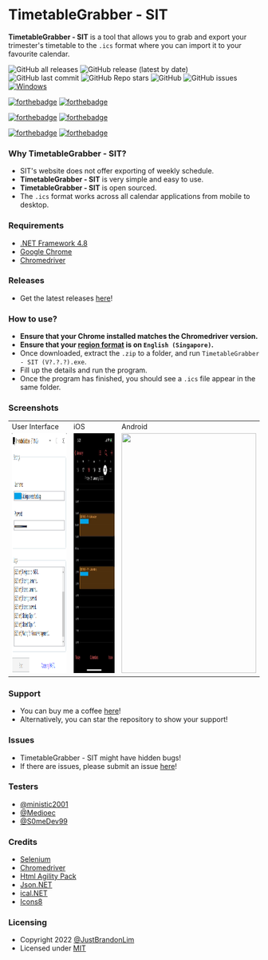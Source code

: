 # TimetableGrabber - SIT
**TimetableGrabber - SIT** is a tool that allows you to grab and export your trimester's timetable to the `.ics` format where you can import it to your favourite calendar.

![GitHub all releases](https://img.shields.io/github/downloads/JustBrandonLim/TimetableGrabber-SIT/total)
![GitHub release (latest by date)](https://img.shields.io/github/v/release/JustBrandonLim/TimetableGrabber-SIT)
![GitHub last commit](https://img.shields.io/github/last-commit/JustBrandonLim/TimetableGrabber-SIT)
![GitHub Repo stars](https://img.shields.io/github/stars/JustBrandonLim/TimetableGrabber-SIT?style=social)
![GitHub](https://img.shields.io/github/license/JustBrandonLim/TimetableGrabber-SIT)
![GitHub issues](https://img.shields.io/github/issues/JustBrandonLim/TimetableGrabber-SIT)
[![Windows](https://svgshare.com/i/ZhY.svg)](https://svgshare.com/i/ZhY.svg)

[![forthebadge](https://forthebadge.com/images/badges/open-source.svg)](https://forthebadge.com)
[![forthebadge](https://forthebadge.com/images/badges/made-with-c-sharp.svg)](https://forthebadge.com)

[![forthebadge](https://forthebadge.com/images/badges/makes-people-smile.svg)](https://forthebadge.com)
[![forthebadge](https://forthebadge.com/images/badges/fixed-bugs.svg)](https://forthebadge.com)

[![forthebadge](https://forthebadge.com/images/badges/uses-git.svg)](https://forthebadge.com)
[![forthebadge](https://forthebadge.com/images/badges/uses-badges.svg)](https://forthebadge.com)

### Why TimetableGrabber - SIT?
* SIT's website does not offer exporting of weekly schedule.
* **TimetableGrabber - SIT** is very simple and easy to use.
* **TimetableGrabber - SIT** is open sourced.
* The `.ics` format works across all calendar applications from mobile to desktop.

### Requirements
* [.NET Framework 4.8](https://dotnet.microsoft.com/en-us/download/dotnet-framework/net48/)
* [Google Chrome](https://www.google.com/intl/en_sg/chrome/)
* [Chromedriver](https://chromedriver.chromium.org/downloads/)

### Releases
* Get the latest releases [here](https://github.com/JustBrandonLim/TimetableGrabber---SIT/releases/)!

### How to use?
* **Ensure that your Chrome installed matches the Chromedriver version.**
* **Ensure that your [region format](https://www.howto-connect.com/change-regional-format-windows-10/) is on `English (Singapore)`.**
* Once downloaded, extract the `.zip` to a folder, and run `TimetableGrabber - SIT (V?.?.?).exe`.
* Fill up the details and run the program.
* Once the program has finished, you should see a `.ics` file appear in the same folder.

### Screenshots
<table>
  <tr>
    <td>User Interface</td>
    <td>iOS</td>
    <td>Android</td>
  </tr>
  <tr>
    <td>
      <img src="https://github.com/JustBrandonLim/TimetableGrabber---SIT/blob/master/screenshots/UserInterface.png/" width="270" height="480"/>
    </td>
    <td>
      <img src="https://github.com/JustBrandonLim/TimetableGrabber---SIT/blob/master/screenshots/iOS.png/" width="270" height="480"/>
    </td>
    <td>
      <img src="https://github.com/JustBrandonLim/TimetableGrabber-SIT/blob/master/screenshots/Android.png" width="270" height="480"/>
    </td>
  </tr>
</table>

### Support
* You can buy me a coffee [here](https://ko-fi.com/justbrandonlim/)!
* Alternatively, you can star the repository to show your support!

### Issues
* TimetableGrabber - SIT might have hidden bugs!
* If there are issues, please submit an issue [here](https://github.com/JustBrandonLim/TimetableGrabber-SIT/issues/)!

### Testers
* [@ministic2001](https://github.com/ministic2001/)
* [@Medioec](https://github.com/Medioec/)
* [@S0meDev99](https://github.com/S0meDev99/)

### Credits
* [Selenium](https://www.selenium.dev/)
* [Chromedriver](https://chromedriver.chromium.org/downloads/)
* [Html Agility Pack](https://html-agility-pack.net/)
* [Json.NET](https://www.newtonsoft.com/json/)
* [ical.NET](https://github.com/rianjs/ical.net/)
* [Icons8](https://icons8.com/)

### Licensing
* Copyright 2022 [@JustBrandonLim](https://JustBrandonLim.github.io/)
* Licensed under [MIT](https://github.com/JustBrandonLim/TimetableGrabber---SIT/blob/master/LICENSE.md/)
